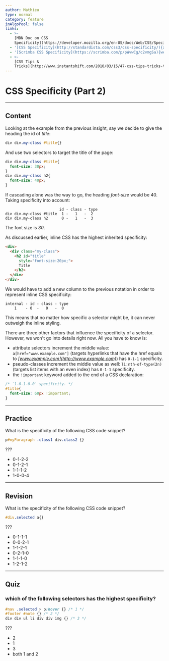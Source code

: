 ```yaml
---
author: Mathieu
type: normal
category: feature
inAlgoPool: false
links:
  - >-
    [MDN Doc on CSS
    Specificity](https://developer.mozilla.org/en-US/docs/Web/CSS/Specificity){documentation}
  - '[CSS Specificity](http://standardista.com/css3/css-specificity/){article}'
  - '[Scrimba CSS Specificity](https://scrimba.com/p/pWvwCg/c2vmgSa){website}'
  - >-
    [CSS Tips &
    Tricks](http://www.instantshift.com/2010/03/15/47-css-tips-tricks-to-take-your-site-to-the-next-level/){website}
---
```


# CSS Specificity (Part 2)


---

## Content

Looking at the example from the previous insight, say we decide to give the heading the id of *title*:

```css
div div.my-class #title{}
```

And use two selectors to target the title of the page:

```css
div div.my-class #title{
  font-size: 30px;
}
div div.my-class h2{
  font-size: 40px;
}
```

If cascading alone was the way to go, the heading *font-size* would be 40. Taking specificity into account:

```plain-text
                        id - class - type
div div.my-class #title  1 -   1   -  2
div div.my-class h2      0 -   1   -  3
```

The font size is *30*.

As discussed earlier, inline CSS has the highest inherited specificity:

```html
<div>
  <div class="my-class">
    <h2 id="title"
      style="font-size:20px;">
      Title
    </h2>
  </div>
</div>
```

We would have to add a new column to the previous notation in order to represent inline CSS specificity:

```plain-text
internal - id - class - type
    1    - 0  -   0   -  0
```

This means that no matter how specific a selector might be, it can never outweigh the inline styling.

There are three other factors that influence the specificity of a selector. However, we won't go into details right now. All you have to know is:

* attribute selectors increment the middle value: `a[href="www.example.com"]` (targets hyperlinks that have the href equals to *[www.example.com](http://www.example.com)*) has `0-1-1` specificity.
* pseudo-classes increment the middle value as well: `li:nth-of-type(2n)` (targets list items with an even index) has `0-1-1` specificity.
* the `!important` keyword added to the end of a CSS declaration:

```css
/* `1-0-1-0-0` specificity. */
#title{
  font-size: 60px !important;
}
```


---

## Practice

What is the specificity of the following CSS code snippet?

```css
p#myParagraph .class1 div.class2 {}
```

???

* 0-1-2-2
* 0-1-2-1
* 1-1-1-2
* 1-0-0-4


---

## Revision

What is the specificity of the following CSS code snippet?

```css
#div.selected a{}
```

???

* 0-1-1-1
* 0-0-2-1
* 1-1-2-1
* 0-2-1-0
* 1-1-1-0
* 1-2-1-2


---

## Quiz

### which of the following selectors has the highest specificity?


```css
#nav .selected > p:hover {} /* 1 */
#footer #note {} /* 2 */
div div ul li div div img {} /* 3 */
```

 ???

* 2
* 1
* 3
* both 1 and 2
